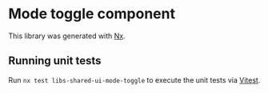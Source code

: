 # Mode toggle component

This library was generated with [Nx](https://nx.dev).

## Running unit tests

Run `nx test libs-shared-ui-mode-toggle` to execute the unit tests via [Vitest](https://vitest.dev/).
